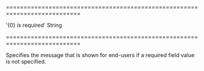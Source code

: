 <!--**
/*-------------------------------------------
    Auto-generated file. Do not modify.
-------------------------------------------

**-->
===========================================================================
<!--default-->'{0} is required'<!--/default-->
<!--type-->String<!--/type-->
===========================================================================

<!--shortDescription-->
Specifies the message that is shown for end-users if a required field value is not specified.
<!--/shortDescription-->

<!--fullDescription-->

<!--/fullDescription-->